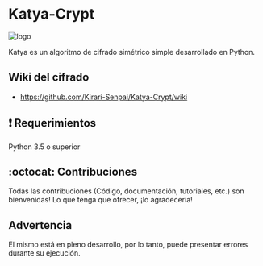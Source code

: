 
# Katya-Crypt

![logo](https://i.imgur.com/NGrp3Qd.png)

Katya es un algoritmo de cifrado simétrico simple desarrollado en Python.

## Wiki del cifrado

* https://github.com/Kirari-Senpai/Katya-Crypt/wiki

## :heavy_exclamation_mark: Requerimientos

Python 3.5 o superior

## :octocat: Contribuciones

Todas las contribuciones (Código, documentación, tutoriales, etc.) son bienvenidas! Lo que tenga que ofrecer, ¡lo agradecería! 

## Advertencia 

El mismo está en pleno desarrollo, por lo tanto, puede presentar errores durante su ejecución.
